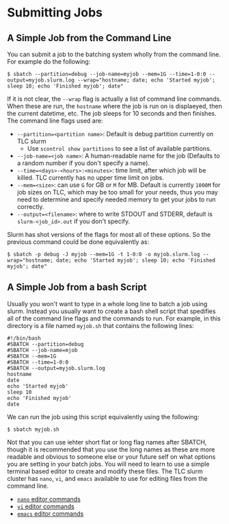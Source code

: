 # Submitting Jobs

## A Simple Job from the Command Line

You can submit a job to the batching system wholly from the command line.  For example do the following:

```
$ sbatch --partition=debug --job-name=myjob --mem=1G --time=1-0:0 --output=myjob.slurm.log --wrap="hostname; date; echo 'Started myjob'; sleep 10; echo 'Finished myjob'; date"
```

If it is not clear, the `--wrap` flag is actually a list of command line commands.  When these are run, the `hostname` where the job is run on is displaeyed, then the current datetime, etc.  The job sleeps for 10 seconds and then finishes.  The command line flags used are:

- `--partition=<partition name>`: Default is debug partition currently on TLC slurm
  - Use `scontrol show partitions` to see a list of available partitions.
- `--job-name=<job name>`: A human-readable name for the job (Defaults to a random number if you don't specify a name).
- `--time=<days>-<hours>:<minutes>`: time limit, after which job will be killed.  TLC currently has no upper time limit on jobs.
- `--mem=<size>`: can use `G` for GB or `M` for MB.  Default is currently `1000M` for job sizes on TLC, which may be too small 
  for your needs, thus you may need to determine and specify needed memory to get your jobs to run correctly.
- `--output=<filename>`: where to write STDOUT and STDERR, default is `slurm-<job_id>.out` if you don't specify.

Slurm has shot versions of the flags for most all of these options.  So the previous command could be done equivalently as:

```
$ sbatch -p debug -J myjob --mem=1G -t 1-0:0 -o myjob.slurm.log --wrap="hostname; date; echo 'Started myjob'; sleep 10; echo 'Finished myjob'; date"
```

## A Simple Job from a bash Script

Usually you won't want to type in a whole long line to batch a job using slurm.  Instead you usually want to create a bash shell script
that spedifies all of the command line flags and the commands to run.  For example, in this directory is a file named `myjob.sh` that
contains the following lines:

```
#!/bin/bash
#SBATCH --partition=debug
#SBATCH --job-name=mjob
#SBATCH --mem=1G
#SBATCH --time=1-0:0
#SBATCH --output=myjob.slurm.log
hostname
date
echo 'Started myjob'
sleep 10
echo 'Finished myjob'
date
```

We can run the job using this script equivalently using the following:

```
$ sbatch myjob.sh
```

Not that you can use iehter short flat or long flag names after SBATCH, though it
is recommended that you use the long names as these are more readable and obvious
to someone else or your future self on what options you are setting in your batch
jobs.  You will need to learn to use a simple terminal based editor to create and
modify these files.  The TLC slurm cluster has `nano`, `vi`, and `emacs` available to use
for editing files from the command line.

- [`nano` editor commands](https://www.nano-editor.org/dist/latest/cheatsheet.html)
- [`vi` editor commands](https://www.redhat.com/sysadmin/introduction-vi-editor)
- [`emacs` editor commands](https://ftp.gnu.org/old-gnu/Manuals/emacs-20.7/html_chapter/emacs_8.html)
